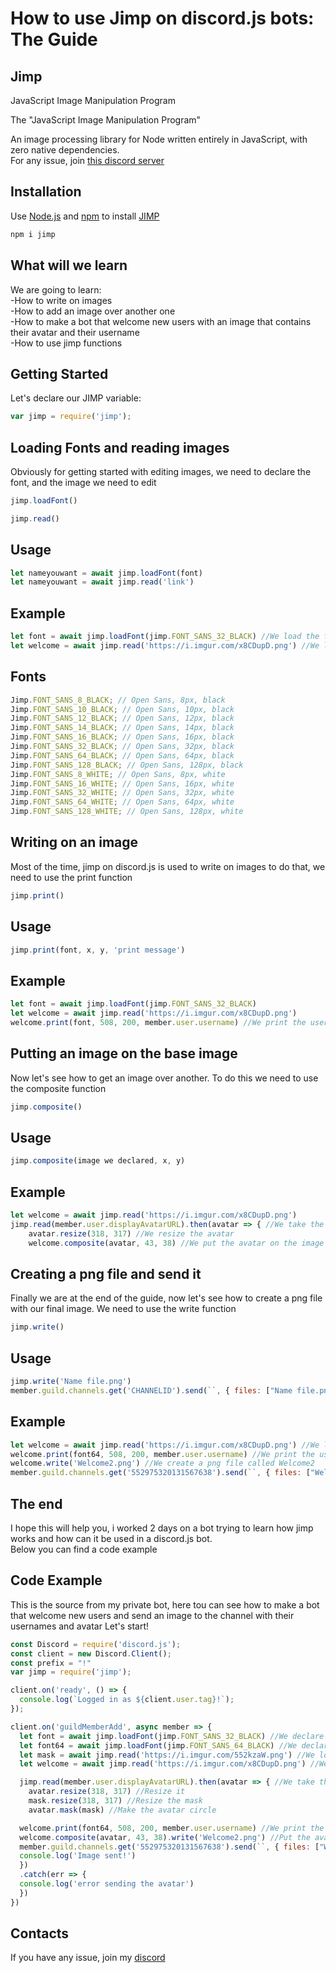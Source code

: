 # How to use Jimp on discord.js bots: The Guide



## Jimp
JavaScript Image Manipulation Program

The "JavaScript Image Manipulation Program"

An image processing library for Node written entirely in JavaScript, with zero native dependencies.  
For any issue, join [this discord server](https://discord.gg/hQZyAmp)  
## Installation
Use [Node.js](https://nodejs.org/en/) and [npm](https://www.npmjs.com/) to install [JIMP](https://www.npmjs.com/package/jimp)
```bash
npm i jimp
```

## What will we learn
We are going to learn:  
-How to write on images  
-How to add an image over another one  
-How to make a bot that welcome new users with an image that contains their avatar and their username  
-How to use jimp functions


## Getting Started
Let's declare our JIMP variable:

```javascript
var jimp = require('jimp');
```

## Loading Fonts and reading images

Obviously for getting started with editing images, we need to declare the font, and the image we need to edit
```javascript
jimp.loadFont()
``` 
```javascript
jimp.read()
```
## Usage
```javascript
let nameyouwant = await jimp.loadFont(font)
let nameyouwant = await jimp.read('link')
```
## Example
```javascript
let font = await jimp.loadFont(jimp.FONT_SANS_32_BLACK) //We load the font sans, with size 32 and color black
let welcome = await jimp.read('https://i.imgur.com/x8CDupD.png') //We load that image 
```
## Fonts
```javascript
Jimp.FONT_SANS_8_BLACK; // Open Sans, 8px, black
Jimp.FONT_SANS_10_BLACK; // Open Sans, 10px, black
Jimp.FONT_SANS_12_BLACK; // Open Sans, 12px, black
Jimp.FONT_SANS_14_BLACK; // Open Sans, 14px, black
Jimp.FONT_SANS_16_BLACK; // Open Sans, 16px, black
Jimp.FONT_SANS_32_BLACK; // Open Sans, 32px, black
Jimp.FONT_SANS_64_BLACK; // Open Sans, 64px, black
Jimp.FONT_SANS_128_BLACK; // Open Sans, 128px, black
Jimp.FONT_SANS_8_WHITE; // Open Sans, 8px, white
Jimp.FONT_SANS_16_WHITE; // Open Sans, 16px, white
Jimp.FONT_SANS_32_WHITE; // Open Sans, 32px, white
Jimp.FONT_SANS_64_WHITE; // Open Sans, 64px, white
Jimp.FONT_SANS_128_WHITE; // Open Sans, 128px, white
```

## Writing on an image
Most of the time, jimp on discord.js is used to write on images
to do that, we need to use the print function
```javascript
jimp.print()
```
## Usage
```javascript
jimp.print(font, x, y, 'print message')
```
## Example
```javascript
let font = await jimp.loadFont(jimp.FONT_SANS_32_BLACK) 
let welcome = await jimp.read('https://i.imgur.com/x8CDupD.png') 
welcome.print(font, 508, 200, member.user.username) //We print the username on the image "welcome"
```
## Putting an image on the base image
Now let's see how to get an image over another. To do this we need to use the composite function
```javascript
jimp.composite()
``` 
## Usage
```javascript
jimp.composite(image we declared, x, y)
``` 

## Example
```javascript
let welcome = await jimp.read('https://i.imgur.com/x8CDupD.png')
jimp.read(member.user.displayAvatarURL).then(avatar => { //We take the user's avatar and declare it
    avatar.resize(318, 317) //We resize the avatar 
    welcome.composite(avatar, 43, 38) //We put the avatar on the image on the position 43, 38
  ``` 
  
## Creating a png file and send it
Finally we are at the end of the guide, now let's see how to create a png file with our final image. 
We need to use the write function
```javascript
jimp.write()
``` 
## Usage
```javascript
jimp.write('Name file.png')
member.guild.channels.get('CHANNELID').send(``, { files: ["Name file.png"] })
``` 

## Example
```javascript
let welcome = await jimp.read('https://i.imgur.com/x8CDupD.png') //We load the image from that link
welcome.print(font64, 508, 200, member.user.username) //We print the username on the image
welcome.write('Welcome2.png') //We create a png file called Welcome2
member.guild.channels.get('552975320131567638').send(``, { files: ["Welcome2.png"] }) //We sent the file to the channel
``` 

## The end
I hope this will help you, i worked 2 days on a bot trying to learn how jimp works and how can it be used in a discord.js bot.  
Below you can find a code example

## Code Example
This is the source from my private bot, here tou can see how to make a bot that welcome new users and send an image to the channel with their usernames and avatar
Let's start!

```javascript
const Discord = require('discord.js');
const client = new Discord.Client();
const prefix = "!"
var jimp = require('jimp');

client.on('ready', () => {
  console.log(`Logged in as ${client.user.tag}!`);
});

client.on('guildMemberAdd', async member => {
  let font = await jimp.loadFont(jimp.FONT_SANS_32_BLACK) //We declare a 32px font
  let font64 = await jimp.loadFont(jimp.FONT_SANS_64_BLACK) //We declare a 64px font
  let mask = await jimp.read('https://i.imgur.com/552kzaW.png') //We load a mask for the avatar, so we can make it a circle instead of a shape
  let welcome = await jimp.read('https://i.imgur.com/x8CDupD.png') //We load the base image

  jimp.read(member.user.displayAvatarURL).then(avatar => { //We take the user's avatar
    avatar.resize(318, 317) //Resize it
    mask.resize(318, 317) //Resize the mask
    avatar.mask(mask) //Make the avatar circle

  welcome.print(font64, 508, 200, member.user.username) //We print the new user's name with the 64px font
  welcome.composite(avatar, 43, 38).write('Welcome2.png') //Put the avatar on the image and create the Welcome2.png bot
  member.guild.channels.get('552975320131567638').send(``, { files: ["Welcome2.png"] }) //Send the image to the channel
  console.log('Image sent!')
  })
  .catch(err => {
  console.log('error sending the avatar')
  })
})
``` 

## Contacts
If you have any issue, join my [discord](https://discord.gg/9JcGWvS)







